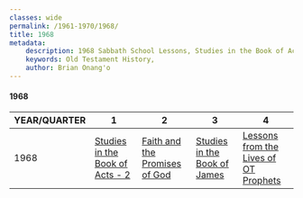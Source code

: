 ```yaml
---
classes: wide
permalink: /1961-1970/1968/
title: 1968
metadata:
    description: 1968 Sabbath School Lessons, Studies in the Book of Acts - 2, Faith and the Promises of God, Studies in the Book of James, Lessons from the Lives of OT Prophets
    keywords: Old Testament History,
    author: Brian Onang'o
---
```


#### 1968

YEAR/QUARTER |   1  | 2| 3| 4
-------------|------------|---|--|---
1968   |  [Studies in the Book of Acts - 2](/1961-1970/1968/quarter1) | [Faith and the Promises of God](/1961-1970/1968/quarter2) | [Studies in the Book of James](/1961-1970/1968/quarter3) | [Lessons from the Lives of OT Prophets](/1961-1970/1968/quarter4) |
 